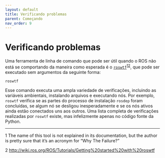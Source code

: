 ```yaml
---
layout: default
title: Verificando problemas
parent: Começando
nav_order: 9
---
```


# Verificando problemas
Uma ferramenta de linha de comando que pode ser útil quando o ROS não está se comportando da maneira como esperada é o [`roswtf`](http://wiki.ros.org/roswtf)<sup>[1](#fn1)</sup><sup>[2](#fn2)</sup>, que pode ser executado sem argumentos da seguinte forma:

```
roswtf
```

Esse comando executa uma ampla variedade de verificações, incluindo as variáveis ambientais, instalando arquivos e executando nós. Por exemplo, <code>roswtf</code> verifica se as partes do processo de instalação <code>rosdep</code> foram concluídas, se algum nó se desligou inesperadamente e se os nós ativos ainda estão conectados uns aos outros. Uma lista completa de verificações realizadas por <code>roswtf</code> existe, mas infelizmente apenas no código fonte da Python.

____
<a name="fn1">1</a> The name of this tool is not explained in its documentation, but the author is pretty sure that it’s an acronym for “Why The Failure?”

<a name="fn2">2</a> http://wiki.ros.org/ROS/Tutorials/Getting%20started%20with%20roswtf
